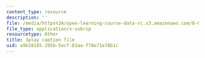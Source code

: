 ```yaml
---
content_type: resource
description: ''
file: /media/https%3A/open-learning-course-data-rc.s3.amazonaws.com/8-01sc-classical-mechanics-fall-2016/a9b18105295b5ecf83aaf78e71e78b1c_2tSUT6HDeaw.vtt
file_type: application/x-subrip
resourcetype: Other
title: 3play caption file
uid: a9b18105-295b-5ecf-83aa-f78e71e78b1c
---
```

